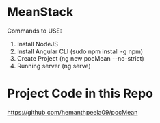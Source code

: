 # MeanStack

Commands to USE:
1. Install NodeJS
2. Install Angular CLI (sudo npm install -g npm)
3. Create Project (ng new pocMean --no-strict)
4. Running server (ng serve)

# Project Code in this Repo
https://github.com/hemanthpeela09/pocMean
